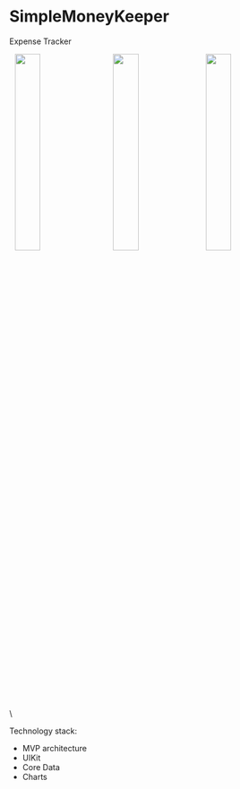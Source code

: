 # SimpleMoneyKeeper

Expense Tracker

<p float="left">
  <img src="https://user-images.githubusercontent.com/98152482/215271277-decb525f-6da4-4329-af3b-e32856be3a0b.png" width="30%" hspace="2%" >
  <img src="https://user-images.githubusercontent.com/98152482/215271696-c9fef2bd-f4ec-4415-89cc-f04a14b8fae8.png" width="30%" hspace="2%" >
  <img src="https://user-images.githubusercontent.com/98152482/215271361-c5716512-58e2-4ae6-94fd-e7f19302d8ef.png" width="30%" >
\</p>

Technology stack:
- MVP architecture 
- UIKit
- Core Data
- Charts

